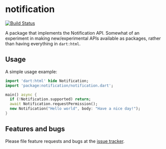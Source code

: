 # notification

[![Build Status](https://travis-ci.org/google/web_notifications.dart.svg?branch=master)](https://travis-ci.org/google/web_notifications.dart)

A package that implements the Notification API. Somewhat of an
experiment in making new/experimental APIs available as packages,
rather than having everything in `dart:html`.

## Usage

A simple usage example:

```dart
import 'dart:html' hide Notification;
import 'package:notification/notification.dart';

main() async {
  if (!Notification.supported) return;
  await Notification.requestPermission();
  new Notification("Hello world", body: "Have a nice day!");
}
```

## Features and bugs

Please file feature requests and bugs at the [issue tracker][tracker].

[tracker]: https://github.com/google/web_notifications.dart/issues
